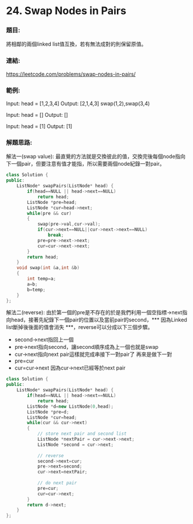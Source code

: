 # <span id="jump24">24. Swap Nodes in Pairs</span>
### 題目:
將相鄰的兩個linked list值互換，若有無法成對的則保留原值。
### 連結:
<a>https://leetcode.com/problems/swap-nodes-in-pairs/ </a>

### 範例:
Input: head = [1,2,3,4]
Output: [2,1,4,3]
swap(1,2),swap(3,4)

Input: head = []
Output: []

Input: head = [1]
Output: [1]

### 解題思路:
解法一(swap value):
最直覺的方法就是交換彼此的值，交換完後每個node指向下一個pair，但要注意有值才能指，所以需要兩個node紀錄一對pair。

```c++
class Solution {
public:
    ListNode* swapPairs(ListNode* head) {
        if(head==NULL || head->next==NULL)
            return head;
        ListNode *pre=head;
        ListNode *cur=head->next;
        while(pre && cur)
        {
            swap(pre->val,cur->val);
            if(cur->next==NULL||cur->next->next==NULL)
                break;
            pre=pre->next->next;
            cur=cur->next->next;
        }
        return head;
    }
    void swap(int &a,int &b)
    {
        int temp=a;
        a=b;
        b=temp;
    }
};
```
解法二(reverse):
由於第一個的pre是不存在的於是我們利用一個空指標->next指向head，接著先紀錄下一個pair的位置以及當前pair的second，*** 因為Linked list斷掉後後面的值會消失 ***，reverse可以分成以下三個步驟。
* second->next指回上一個
* pre->next指向second，讓second順序成為上一個也就是swap
* cur->next指向next pair這樣就完成串接下一對pair了
再來是做下一對
* pre=cur
* cur=cur->next 因為cur->next已經等於next pair
```c++ 
class Solution {
public:
    ListNode* swapPairs(ListNode* head) {
        if(head==NULL || head->next==NULL)
            return head;
        ListNode *d=new ListNode(0,head);
        ListNode *pre=d;
        ListNode *cur=head;
        while(cur && cur->next)
        {
            // store next pair and second list
            ListNode *nextPair = cur->next->next;
            ListNode *second = cur->next;
            
            // reverse
            second->next=cur;
            pre->next=second;
            cur->next=nextPair;
            
            // do next pair
            pre=cur;
            cur=cur->next;
        }
        return d->next;
    }
};
```
